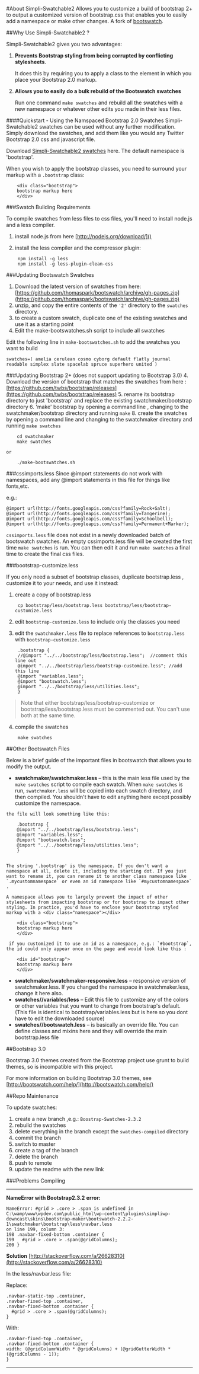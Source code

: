#About Simpli-Swatchable2
Allows you to customize a build of bootstrap 2+ to output a customized version of bootstrap.css that enables you to easily add a namespace or make other changes. A fork of [bootswatch](https://github.com/thomaspark/bootswatch/).



##Why Use Simpli-Swatchable2 ?

Simpli-Swatchable2 gives you two advantages:

1. **Prevents Bootstrap styling from being corrupted by conflicting stylesheets**.   
    
    It does this by requiring you to apply a class to the element in which you place your Bootstrap 2.0 markup. 

2. **Allows you to easily do a bulk rebuild of the Bootswatch swatches**

    Run one command `make swatches` and rebuild all the swatches with a new namespace or whatever other edits you made in their less files.




####Quickstart - Using the Namspaced Bootstrap 2.0 Swatches
Simpli-Swatchable2 swatches can be used without any further modification. Simply download the swatches, and add them like you would any Twitter Bootstrap 2.0 css and javascript file.

Download [Simpli-Swatchable2 swatches](https://github.com/simpliwp/simpli-swatchable2/archive/Bootswatches2.3.2-Namespaced.zip) here. The default namespace is 'bootstrap'. 



When you wish to apply the bootstrap classes, you need to surround your markup with a `.bootstrap` class: 


        <div class="bootstrap">
        bootstrap markup here
        </div>



###Swatch Building Requirements

To compile swatches from less files to css files, you'll need to install node.js and a less compiler.

1. install node.js from here [http://nodejs.org/download/]() 

2. install the less compiler and the compressor plugin: 

        npm install -g less
        npm install -g less-plugin-clean-css




###Updating Bootswatch Swatches
1. Download the latest version of swatches from here: [https://github.com/thomaspark/bootswatch/archive/gh-pages.zip](https://github.com/thomaspark/bootswatch/archive/gh-pages.zip)
2. unzip, and copy the entire contents of the `'2'` directory to the `swatches` directory.
3. to create a custom swatch, duplicate one of the existing swatches and use it as a starting point
4. Edit the make-bootswatches.sh script to include all swatches

Edit the following line in `make-bootswatches.sh` to add the swatches you want to build

    swatches=( amelia cerulean cosmo cyborg default flatly journal readable simplex slate spacelab spruce superhero united )



###Updating Bootstrap 2+ (does not support updating to Bootstrap 3.0)
4. Download the version of bootstrap that matches the swatches from here : [https://github.com/twbs/bootstrap/releases](https://github.com/twbs/bootstrap/releases)
5. rename its bootstrap directory to just 'bootstrap' and replace the existing swatchmaker/bootstrap directory
6. 'make' bootstrap by opening a command line , changing to the swatchmaker/bootstrap directory and running `make`
8.  create the swatches  by opening a command line and changing to the swatchmaker directory and running `make swatches`

        cd swatchmaker
        make swatches 

    or 
    
        ./make-bootswatches.sh


###cssimports.less
Since @import statements do not work with namespaces, add any @import statements in this file for things like fonts,etc.

e.g.: 

    @import url(http://fonts.googleapis.com/css?family=Rock+Salt);
    @import url(http://fonts.googleapis.com/css?family=Tangerine);
    @import url(http://fonts.googleapis.com/css?family=Schoolbell);
    @import url(http://fonts.googleapis.com/css?family=Permanent+Marker);



`cssimports.less` file does not exist in a newly downloaded batch of bootswatch swatches. An empty cssimports.less file will be created the first time `make swatches` is run. You can then edit it and run `make swatches` a final time to create the final css files.

###bootstrap-customize.less

If you only need a subset of bootstrap classes, duplicate bootstrap.less , customize it to your needs, and use it instead: 

1. create a copy of bootstrap.less

        cp bootstrap/less/bootstrap.less bootstrap/less/bootstrap-customize.less

2. edit `bootstrap-customize.less` to include only the classes you need
3. edit the `swatchmaker.less` file to replace references to `bootstrap.less` with `bootstrap-customize.less`

        .bootstrap {
        //@import "../../bootstrap/less/bootstrap.less";  //comment this line out
        @import "../../bootstrap/less/bootstrap-customize.less"; //add this line
        @import "variables.less";
        @import "bootswatch.less";
        @import "../../bootstrap/less/utilities.less";
        }

> Note that either bootstrap/less/bootstrap-customize or bootstrap/less/bootstrap.less must be commented out. You can't use both at the same time.

4. compile the swatches
        
        make swatches


##Other Bootswatch Files

Below is a brief guide of the important files in bootswatch that allows you to modify the output.



   * **swatchmaker/swatchmaker.less** – this is the main less file used by the `make swatches` script to compile each swatch. When `make swatches` is run, `swatchmaker.less` will be copied into each swatch directory, and then compiled. You shouldn't have to edit anything here except possibly customize the namespace.

    the file will look something like this:

        .bootstrap {
        @import "../../bootstrap/less/bootstrap.less";
        @import "variables.less";
        @import "bootswatch.less";
        @import "../../bootstrap/less/utilities.less";
        }
 

    The string '.bootstrap' is the namespace. If you don't want a namespace at all, delete it, including the starting dot. If you just want to rename it, you can rename it to another class namespace like `.mycustomnamespace` or even an id namespace like `#mycustomnamespace` . 

    A namespace allows you to largely prevent the impact of other stylesheets from impacting bootstrap or for bootstrap to impact other styling. In practice, you'd have to enclose your bootstrap styled markup with a <div class="namespace"></div>

        <div class="bootstrap">
        bootstrap markup here
        </div>

     if you customized it to use an id as a namespace, e.g.: `#bootstrap`, the id could only appear once on the page and would look like this :

        <div id="bootstrap">
        bootstrap markup here
        </div>

*  **swatchmaker/swatchmaker-responsive.less** – responsive version of swatchmaker.less. If you changed the namespace in swatchmaker.less, change it here also.
*  **swatches/<swatch-name>/variables/less** – Edit this file to customize any of the colors or other variables that you want to change from bootstrap's default.
(This file is identical to bootstrap/variables.less but is here so you dont have to edit the downloaded source)
*  **swatches/<swatch-name>/bootswatch.less** – is basically an override file. You can define classes and mixins here and they will override the main bootstrap.less file





##Bootstrap 3.0

Bootstrap 3.0 themes created from the Bootstrap project use grunt to build themes, so is incompatible with this project.

For more information on building Bootstrap 3.0 themes, see [http://bootswatch.com/help/](http://bootswatch.com/help/)


##Repo Maintenance

To update swatches:   

1. create a new branch ,e.g.: `Boostrap-Swatches-2.3.2`
2. rebuild the swatches
3. delete everything in the branch except the `swatches-compiled` directory
4. commit the branch
5. switch to master
5. create a tag of the branch
6. delete the branch
7. push to remote
8. update the readme with the new link


###Problems Compiling

---

**NameError with Bootstrap2.3.2**
**error:**

    NameError: #grid > .core > .span is undefined in C:\wamp\www\wpdev.com\public_html\wp-content\plugins\simpliwp-downcast\skins\bootstrap-maker\bootswatch-2.2.2-1\swatchmaker\bootstrap\less\navbar.less  
    on line 199, column 3:  
    198 .navbar-fixed-bottom .container {  
    199   #grid > .core > .span(@gridColumns);  
    200 }

**Solution** [http://stackoverflow.com/a/26628310](http://stackoverflow.com/a/26628310) 

In the less/navbar.less file:
 
Replace:
    
    .navbar-static-top .container,
    .navbar-fixed-top .container,
    .navbar-fixed-bottom .container {
      #grid > .core > .span(@gridColumns);
    }
With:
    
    .navbar-fixed-top .container,
    .navbar-fixed-bottom .container { 
    width: (@gridColumnWidth * @gridColumns) + (@gridGutterWidth * (@gridColumns - 1));
    }  

----
